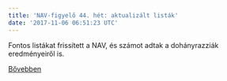 ```yaml
---
title: 'NAV-figyelő 44. hét: aktualizált listák'
date: '2017-11-06 06:51:23 UTC'
---
```


Fontos listákat frissített a NAV, és számot adtak a dohányrazziák eredményeiről is.


[Bővebben](http://ift.tt/2lVLZrq)
